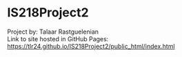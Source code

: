 # IS218Project2
Project by: Talaar Rastguelenian  
Link to site hosted in GitHub Pages: https://tlr24.github.io/IS218Project2/public_html/index.html
